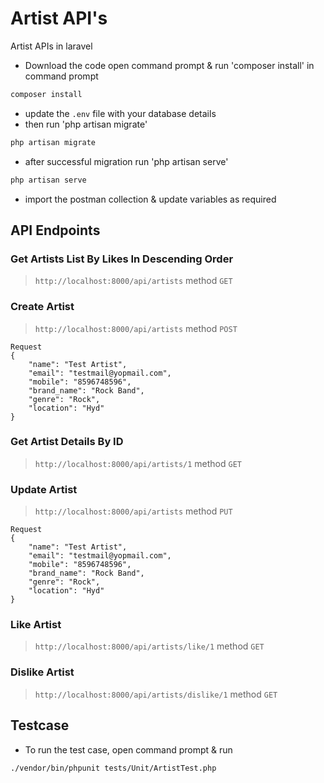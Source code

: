 # Artist API's
Artist APIs in laravel
- Download the code open command prompt & run 'composer install' in command prompt
```bash
composer install
```
- update the `.env` file with your database details
- then run 'php artisan migrate'
```bash
php artisan migrate
```
- after successful migration run 'php artisan serve'
```bash
php artisan serve
```
- import the postman collection & update variables as required

## API Endpoints
### Get Artists List By Likes In Descending Order
> `http://localhost:8000/api/artists` method `GET`

### Create Artist
> `http://localhost:8000/api/artists` method `POST`
```
Request
{
	"name": "Test Artist",
	"email": "testmail@yopmail.com",
	"mobile": "8596748596",
	"brand_name": "Rock Band",
	"genre": "Rock",
	"location": "Hyd"
}
```

### Get Artist Details By ID
> `http://localhost:8000/api/artists/1` method `GET`

### Update Artist
> `http://localhost:8000/api/artists` method `PUT`
```
Request
{
	"name": "Test Artist",
	"email": "testmail@yopmail.com",
	"mobile": "8596748596",
	"brand_name": "Rock Band",
	"genre": "Rock",
	"location": "Hyd"
}
```

### Like Artist
> `http://localhost:8000/api/artists/like/1` method `GET`

### Dislike Artist
> `http://localhost:8000/api/artists/dislike/1` method `GET`

## Testcase
- To run the test case, open command prompt & run
```
./vendor/bin/phpunit tests/Unit/ArtistTest.php
```
